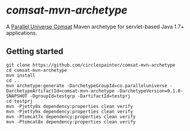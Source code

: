 # *comsat-mvn-archetype*

A [Parallel Universe Comsat](http://www.paralleluniverse.co/comsat/) Maven archetype for servlet-based Java 1.7+ applications.

## Getting started

```
git clone https://github.com/circlespainter/comsat-mvn-archetype
cd comsat-mvn-archetype
mvn install
cd ..
mvn archetype:generate -DarchetypeGroupId=co.paralleluniverse -DarchetypeArtifactId=comsat-mvn-archetype -DarchetypeVersion=0.1.0-SNAPSHOT -DgroupId=testgrp -DartifactId=testprj
cd testprj
mvn -Pjetty8x dependency:properties clean verify
mvn -Pjetty9x dependency:properties clean verify
mvn -Ptomcat7x dependency:properties clean verify
mvn -Ptomcat8x dependency:properties clean verify
```